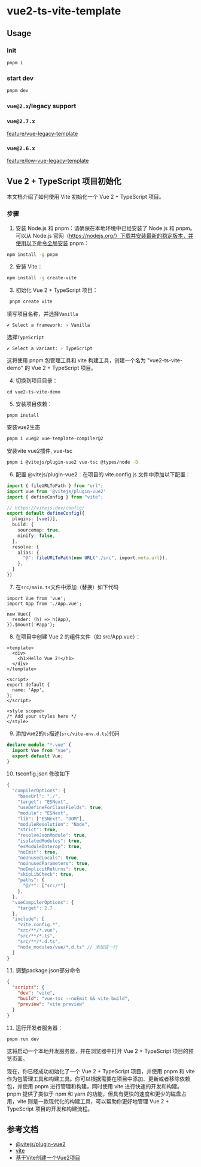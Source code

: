 # vue2-ts-vite-template

## Usage

### init 
```sh
pnpm i
```

### start dev
```sh
pnpm dev
```

### `vue@2.x`/legacy support

### `vue@2.7.x`

[feature/vue-legacy-template](https://github.com/Bili-Jun/vue2-ts-vite-template/tree/feature/vue-legacy-template)

### `vue@2.6.x`

[feature/low-vue-legacy-template](https://github.com/Bili-Jun/vue2-ts-vite-template/tree/feature/low-vue-legacy-template)

## Vue 2 + TypeScript 项目初始化

本文档介绍了如何使用 Vite 初始化一个 Vue 2 + TypeScript 项目。

### 步骤

1. 安装 Node.js 和 pnpm：请确保在本地环境中已经安装了 Node.js 和 pnpm。可以从 Node.js 官网（https://nodejs.org/）下载并安装最新的稳定版本，并使用以下命令全局安装 pnpm：

```sh
npm install -g pnpm

```

2. 安装 Vite：

```sh
npm install -g create-vite
```

3. 初始化 Vue 2 + TypeScript 项目：

```sh
 pnpm create vite
```

填写项目名称，并选择`Vanilla`

```
✔ Select a framework: › Vanilla
```

选择`TypeScript`
```
✔ Select a variant: › TypeScript
```

这将使用 pnpm 包管理工具和 vite 构建工具，创建一个名为 "vue2-ts-vite-demo" 的 Vue 2 + TypeScript 项目。

4. 切换到项目目录：

```
cd vue2-ts-vite-demo
```

5. 安装项目依赖：

```
pnpm install
```

安装vue2生态
```sh
pnpm i vue@2 vue-template-compiler@2
```

安装vite vue2插件, vue-tsc
```sh
pnpm i @vitejs/plugin-vue2 vue-tsc @types/node -D
```

6. 配置 @vitejs/plugin-vue2：在项目的 vite.config.js 文件中添加以下配置：

```ts
import { fileURLToPath } from "url";
import vue from '@vitejs/plugin-vue2'
import { defineConfig } from "vite";

// https://vitejs.dev/config/
export default defineConfig({
  plugins: [vue()],
  build: {
    sourcemap: true,
    minify: false,
  },
  resolve: {
    alias: {
      "@": fileURLToPath(new URL("./src", import.meta.url)),
    },
  }
})
```

7. 在`src/main.ts`文件中添加（替换）如下代码

```
import Vue from 'vue';
import App from './App.vue';

new Vue({
  render: (h) => h(App),
}).$mount('#app');

```

8. 在项目中创建 Vue 2 的组件文件（如 src/App.vue）：

```vue
<template>
  <div>
    <h1>Hello Vue 2!</h1>
  </div>
</template>

<script>
export default {
  name: 'App',
};
</script>

<style scoped>
/* Add your styles here */
</style>

```

9. 添加vue2的`ts`描述(`src/vite-env.d.ts`)代码

```ts
declare module "*.vue" {
  import Vue from "vue";
  export default Vue;
}
```

10. tsconfig.json 修改如下

```ts
{
  "compilerOptions": {
    "baseUrl": "./",
    "target": "ESNext",
    "useDefineForClassFields": true,
    "module": "ESNext",
    "lib": ["ESNext", "DOM"],
    "moduleResolution": "Node",
    "strict": true,
    "resolveJsonModule": true,
    "isolatedModules": true,
    "esModuleInterop": true,
    "noEmit": true,
    "noUnusedLocals": true,
    "noUnusedParameters": true,
    "noImplicitReturns": true,
    "skipLibCheck": true,
    "paths": {
      "@/*": ["src/*"]
    },
  },
  "vueCompilerOptions": {
    "target": 2.7
  },
  "include": [
    "vite.config.*",
    "src/**/*.vue",
    "src/**/*.ts",
    "src/**/*.d.ts",
    "node_modules/vue/*.d.ts" // 添加这一行
  ]
}

```
11. 调整package.json部分命令

```json
{
  "scripts": {
    "dev": "vite",
    "build": "vue-tsc --noEmit && vite build",
    "preview": "vite preview"
  }
}
```

11. 运行开发者服务器：


```
pnpm run dev

```

这将启动一个本地开发服务器，并在浏览器中打开 Vue 2 + TypeScript 项目的预览页面。

现在，你已经成功初始化了一个 Vue 2 + TypeScript 项目，并使用 pnpm 和 vite 作为包管理工具和构建工具。你可以根据需要在项目中添加、更新或者移除依赖包，并使用 pnpm 进行管理和构建，同时使用 vite 进行快速的开发和构建。pnpm 提供了类似于 npm 和 yarn 的功能，但具有更快的速度和更少的磁盘占用，vite 则是一款现代化的构建工具，可以帮助你更好地管理 Vue 2 + TypeScript 项目的开发和构建流程。

## 参考文档

* [@vitejs/plugin-vue2](https://github.com/vitejs/vite-plugin-vue2)
* [vite](https://cn.vitejs.dev/guide/)
* [基于Vite创建一个Vue2项目](https://juejin.cn/post/7130924539067760677)
